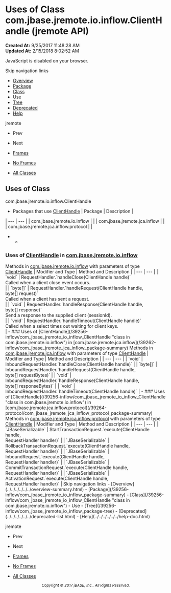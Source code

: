 # Uses of Class com.jbase.jremote.io.inflow.ClientHandle (jremote   API)

**Created At:** 9/25/2017 11:48:28 AM  
**Updated At:** 2/15/2018 8:02:52 AM  

<script type="text/javascript"><!--
    try {
        if (location.href.indexOf('is-external=true') == -1) {
            parent.document.title="Uses of Class com.jbase.jremote.io.inflow.ClientHandle (jremote   API)";
        }
    }
    catch(err) {
    }
//--></script><noscript><div>JavaScript is disabled on your browser.</div></noscript><!-- ========= START OF TOP NAVBAR ======= -->
<!--   -->
Skip navigation links
<!--   -->
- [Overview](../../../../../../overview-summary.html)
- [Package](/39256-inflow/com_jbase_jremote_io_inflow_package-summary)
- [Class](/39256-inflow/com_jbase_jremote_io_inflow_ClientHandle "class in com.jbase.jremote.io.inflow")
- Use
- [Tree](/39256-inflow/com_jbase_jremote_io_inflow_package-tree)
- [Deprecated](../../../../../../deprecated-list.html)
- [Help](../../../../../../help-doc.html)


jremote <br>

- Prev
- Next


- [Frames](../../../../../../index.html?com/jbase/jremote/io/inflow/class-use//39257-class-use/com_jbase_jremote_io_inflow_class-use_ClientHandle)
- [No Frames](/39257-class-use/com_jbase_jremote_io_inflow_class-use_ClientHandle)


- [All Classes](../../../../../../allclasses-noframe.html)


<script type="text/javascript"><!--
  allClassesLink = document.getElementById("allclasses_navbar_top");
  if(window==top) {
    allClassesLink.style.display = "block";
  }
  else {
    allClassesLink.style.display = "none";
  }
  //--></script>
<!--   -->
<!-- ========= END OF TOP NAVBAR ========= -->
## Uses of Class
com.jbase.jremote.io.inflow.ClientHandle

- <caption><span>Packages that use <a href="/39256-inflow/com_jbase_jremote_io_inflow_ClientHandle" title="class in com.jbase.jremote.io.inflow">ClientHandle</a></span><span class="tabEnd"> </span></caption>| Package | Description |
| --- | --- |
| com.jbase.jremote.io.inflow |   |
| com.jbase.jremote.jca.inflow |   |
| com.jbase.jremote.jca.inflow.protocol |   |
- - <!--   -->
### Uses of [ClientHandle](/39256-inflow/com_jbase_jremote_io_inflow_ClientHandle "class in com.jbase.jremote.io.inflow") in [com.jbase.jremote.io.inflow](/39256-inflow/com_jbase_jremote_io_inflow_package-summary)


<caption><span>Methods in <a href="/39256-inflow/com_jbase_jremote_io_inflow_package-summary">com.jbase.jremote.io.inflow</a> with parameters of type <a href="/39256-inflow/com_jbase_jremote_io_inflow_ClientHandle" title="class in com.jbase.jremote.io.inflow">ClientHandle</a></span><span class="tabEnd"> </span></caption>| Modifier and Type | Method and Description |
| --- | --- |
| `void` | RequestHandler.`handleClose(ClientHandle handle)`<br>Called when a client close event occurs.<br> |
| `byte[]` | RequestHandler.`handleRequest(ClientHandle handle,<br>             byte[] request)`<br>Called when a client has sent a request.<br> |
| `void` | RequestHandler.`handleResponse(ClientHandle handle,<br>              byte[] response)`<br>Send a response to the supplied client (sessionId).<br> |
| `void` | RequestHandler.`handleTimeout(ClientHandle handle)`<br>Called when a select times out waiting for client keys.<br> |
    - <!--   -->
### Uses of [ClientHandle](/39256-inflow/com_jbase_jremote_io_inflow_ClientHandle "class in com.jbase.jremote.io.inflow") in [com.jbase.jremote.jca.inflow](/39262-inflow/com_jbase_jremote_jca_inflow_package-summary)


<caption><span>Methods in <a href="/39262-inflow/com_jbase_jremote_jca_inflow_package-summary">com.jbase.jremote.jca.inflow</a> with parameters of type <a href="/39256-inflow/com_jbase_jremote_io_inflow_ClientHandle" title="class in com.jbase.jremote.io.inflow">ClientHandle</a></span><span class="tabEnd"> </span></caption>| Modifier and Type | Method and Description |
| --- | --- |
| `void` | InboundRequestHandler.`handleClose(ClientHandle handle)`  |
| `byte[]` | InboundRequestHandler.`handleRequest(ClientHandle handle,<br>             byte[] requestBytes)`  |
| `void` | InboundRequestHandler.`handleResponse(ClientHandle handle,<br>              byte[] responseBytes)`  |
| `void` | InboundRequestHandler.`handleTimeout(ClientHandle handle)`  |
    - <!--   -->
### Uses of [ClientHandle](/39256-inflow/com_jbase_jremote_io_inflow_ClientHandle "class in com.jbase.jremote.io.inflow") in [com.jbase.jremote.jca.inflow.protocol](/39264-protocol/com_jbase_jremote_jca_inflow_protocol_package-summary)


<caption><span>Methods in <a href="/39264-protocol/com_jbase_jremote_jca_inflow_protocol_package-summary">com.jbase.jremote.jca.inflow.protocol</a> with parameters of type <a href="/39256-inflow/com_jbase_jremote_io_inflow_ClientHandle" title="class in com.jbase.jremote.io.inflow">ClientHandle</a></span><span class="tabEnd"> </span></caption>| Modifier and Type | Method and Description |
| --- | --- |
| `JBaseSerializable` | StartTransactionRequest.`execute(ClientHandle handle,<br>       RequestHandler handler)`  |
| `JBaseSerializable` | RollbackTransactionRequest.`execute(ClientHandle handle,<br>       RequestHandler handler)`  |
| `JBaseSerializable` | InboundRequest.`execute(ClientHandle handle,<br>       RequestHandler handler)`  |
| `JBaseSerializable` | CommitTransactionRequest.`execute(ClientHandle handle,<br>       RequestHandler handler)`  |
| `JBaseSerializable` | ActivationRequest.`execute(ClientHandle handle,<br>       RequestHandler handler)`  |
<!-- ======= START OF BOTTOM NAVBAR ====== -->
<!--   -->
Skip navigation links
<!--   -->
- [Overview](../../../../../../overview-summary.html)
- [Package](/39256-inflow/com_jbase_jremote_io_inflow_package-summary)
- [Class](/39256-inflow/com_jbase_jremote_io_inflow_ClientHandle "class in com.jbase.jremote.io.inflow")
- Use
- [Tree](/39256-inflow/com_jbase_jremote_io_inflow_package-tree)
- [Deprecated](../../../../../../deprecated-list.html)
- [Help](../../../../../../help-doc.html)


jremote <br>

- Prev
- Next


- [Frames](../../../../../../index.html?com/jbase/jremote/io/inflow/class-use//39257-class-use/com_jbase_jremote_io_inflow_class-use_ClientHandle)
- [No Frames](/39257-class-use/com_jbase_jremote_io_inflow_class-use_ClientHandle)


- [All Classes](../../../../../../allclasses-noframe.html)


<script type="text/javascript"><!--
  allClassesLink = document.getElementById("allclasses_navbar_bottom");
  if(window==top) {
    allClassesLink.style.display = "block";
  }
  else {
    allClassesLink.style.display = "none";
  }
  //--></script>
<!--   -->
<!-- ======== END OF BOTTOM NAVBAR ======= -->
<small>			<center>			<i>Copyright © 2017 jBASE, Inc.. All Rights Reserved.</i>		</center></small>
